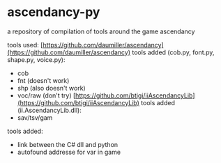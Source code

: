 # ascendancy-py
a repository of compilation of tools around the game ascendancy

tools used:
[https://github.com/daumiller/ascendancy](https://github.com/daumiller/ascendancy)
tools added (cob.py, font.py, shape.py, voice.py):
- cob
- fnt (doesn't work)
- shp (also doesn't work)
- voc/raw (don't try)
[https://github.com/btigi/iiAscendancyLib](https://github.com/btigi/iiAscendancyLib)
tools added (ii.AscendancyLib.dll):
- sav/tsv/gam

tools added:
- link between the C# dll and python
- autofound addresse for var in game
